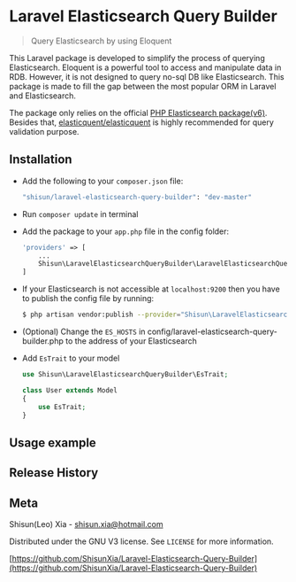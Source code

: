# Laravel Elasticsearch Query Builder
> Query Elasticsearch by using Eloquent

This Laravel package is developed to simplify the process of querying Elasticsearch. Eloquent is a powerful tool to access and manipulate data in RDB. However, it is not designed to query no-sql DB like Elasticsearch. This package is made to fill the gap between the most popular ORM in Laravel and Elasticsearch.

The package only relies on the official [PHP Elasticsearch package(v6)](https://github.com/elastic/elasticsearch-php). Besides that, [elasticquent/elasticquent](https://github.com/elasticquent/Elasticquent) is highly recommended for query validation purpose. 
## Installation

* Add the following to your ``composer.json`` file:
    ```sh
    "shisun/laravel-elasticsearch-query-builder": "dev-master"
    ```
* Run ``composer update`` in terminal

* Add the package to your ``app.php`` file in the config folder:

    ```php
    'providers' => [
        ...
        Shisun\LaravelElasticsearchQueryBuilder\LaravelElasticsearchQueryBuilderServiceProvider::class,
    ]
    ```

* If your Elasticsearch is not accessible at ``localhost:9200`` then you have to publish the config file by running:
    ```sh
    $ php artisan vendor:publish --provider="Shisun\LaravelElasticsearchQueryBuilder\LaravelElasticsearchQueryBuilderServiceProvider"
    ```
* (Optional) Change the ``ES_HOSTS`` in config/laravel-elasticsearch-query-builder.php to the address of your Elasticsearch

* Add ``EsTrait`` to your model
    ```php
    use Shisun\LaravelElasticsearchQueryBuilder\EsTrait;
    
    class User extends Model
    {
        use EsTrait;
    }
    ```

## Usage example

## Release History


## Meta

Shisun(Leo) Xia - shisun.xia@hotmail.com

Distributed under the GNU V3 license. See ``LICENSE`` for more information.

[https://github.com/ShisunXia/Laravel-Elasticsearch-Query-Builder](https://github.com/ShisunXia/Laravel-Elasticsearch-Query-Builder)


<!-- Markdown link & img dfn's -->
